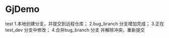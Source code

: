 # GjDemo
test
1.本地创建分支，并提交到远程仓库；
2.bug_branch 分支增加完成；
3.正在 test_dev 分支中修改；
4.合并bug_branch 分支 并解除冲突，重新提交
